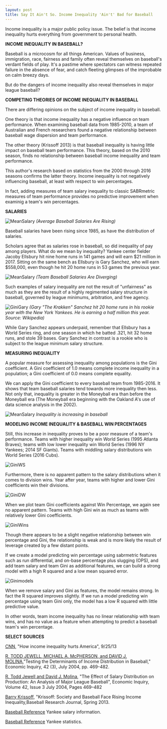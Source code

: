 ```yaml
---
layout: post
title: Say It Ain't So. Income Inequality 'Ain't' Bad for Baseball
---
```


Income inequality is a major public policy issue. The belief is that income inequality hurts everything from government to personal health.

**INCOME INEQUALITY IN BASEBALL?**

Baseball is a microcosm for all things American. Values of business, immigration, race, fairness and family often reveal themselves on baseball's verdant fields of play. It's a pastime where spectators can witness repeated failure in the absence of fear, and catch fleeting glimpses of the improbable on calm breezy days.

But do the dangers of income inequality also reveal themselves in major league baseball?

**COMPETING THEORIES OF INCOME INEQUALITY IN BASEBALL**

There are differing opinions on the subject of income inequality in baseball.  

One theory is that income inequality has a negative influence on team performance. When examining baseball data from 1985-2010, a team of Australian and French researchers found a negative relationship between baseball wage dispersion and team performance.  

The other theory (Krissoff 2013) is that baseball inequality is having little impact on baseball team performance. This theory, based on the 2010 season, finds no relationship between baseball income inequality and team performance.

This author's research based on statistics from the 2000 through 2016 seasons confirms the latter theory. Income inequality is not negatively influencing baseball, at least with respect to win percentages.

In fact, adding measures of team salary inequality to classic SABRmetric measures of team performance provides no predictive improvement when examinig a team's win percentages.

**SALARIES**

![MeanSalary](../images/ProjectCapstone/MeanSalary.png)
*(Average Baseball Salaries Are Rising)*

Baseball salaries have been rising since 1985, as have the distribution of salaries.

Scholars agree that as salaries rose in baseball, so did inequality of pay among players. What do we mean by inequality? Yankee center fielder Jacoby Ellsbury hit nine home runs in 141 games and will earn $21 million in 2017. Sitting on the same bench as Ellsbury is Gary Sanchez, who will earn $558,000, even though he hit 20 home runs in 53 games the previous year.

![MeanSalary](../images/ProjectCapstone/TeamSalary.png)
*(Team Baseball Salaries Are Diverging)*

Such examples of salary inequality are not the result of "unfairness" as much as they are the result of a highly regimented salary structure in baseball, governed by league minimums, arbitration, and free agency.

![GiniGary](../images/ProjectCapstone/GarySanchez.jpg)
*(Gary "The Krakken" Sanchez hit 20 home runs in his rookie year with the New York Yankees. He is earning a half million this year. Source: Wikipedia)*

While Gary Sanchez appears underpaid, remember that Ellsbury has a World Series ring, and one season in which he batted .321, hit 32 home runs, and stole 39 bases. Gary Sanchez in contrast is a rookie who is subject to the league minimum salary structure.

**MEASURING INEQUALITY**

A popular measure for assessing inequality among populations is the Gini coefficient. A Gini coefficient of 1.0 means complete income inequality in a population; a Gini coefficient of 0.0 means complete equality.

We can apply the Gini coefficient to every baseball team from 1985-2016. It shows that team baseball salaries tend towards more inequality then less. Not only that, inequality is greater in the Moneyball era than before the Moneyball era (The Moneyball era beginning with the Oakland A's use of data science analysis in the 2002).

![MeanSalary](../images/ProjectCapstone/Gini.png)
*Inequality is increasing in baseball*

**MODELING INCOME INEQUALITY & BASEBALL WIN PERCENTAGES**

Still, this increase in inequality proves to be a poor measure of a team's performance. Teams with higher inequality win World Series (1995 Atlanta Braves); teams with low lower inequality win World Series (1996 NY Yankees; 2014 SF Giants). Teams with middling salary distributions win World Series (2016 Cubs).

![GiniWS](../images/ProjectCapstone/GiniWS.png)

Furthermore, there is no apparent pattern to the salary distributions when it comes to division wins. Year after year, teams with higher and lower Gini coefficients win their divisions.

![GiniDW](../images/ProjectCapstone/GiniDW.png)

When we plot team Gini coefficients against Win Percentage, we again see no apparent pattern. Teams with high Gini win as much as teams with relatively lower Gini coefficients.

![GiniWins](../images/ProjectCapstone/wins.png)

Though there appears to be a slight negative relationship between win percentage and Gini, the relationship is weak and is more likely the result of leverage created by a few distant points.

If we create a model predicting win percentage using sabrmetric features such as run differential, and on-base percentage plus slugging (OPS), and add team salary and team Gini as additional features, we can build a strong model with a high R squared and a low mean squared error.

![Ginimodels](../images/ProjectCapstone/models.png)

When we remove salary and Gini as features, the model remains strong. In fact the R squared improves slightly. If we run a model predicting win percentage using team Gini only, the model has a low R squared with little predictive value.  

In other words, team income inequality has no linear relationship with team wins, and has no value as a feature when attempting to predict a baseball team's win percentage.












**SELECT SOURCES**

[CNN,](http://money.cnn.com/2013/09/25/news/economy/income-inequality/) "How income inequality hurts America", 9/25/13

[R. TODD JEWELL, MICHAEL A. McPHERSON, and DAVID J. MOLINA,](https://www.researchgate.net/profile/Michael_Mcpherson2/publication/5211498_Testing_the_Determinants_of_Income_Distribution_in_Major_League_Baseball/links/0c960521d6b7c56218000000.pdf)"Testing the Determinants of Income Distribution in Baseball," Economic Inquiry, 42 (3), July 2004, pp. 469-482.

[R. Todd Jewell and David J. Molina,](http://csyue.nccu.edu.tw/ch/The%20Effect%20of%20Salary%20Distribution%20on%20Production%20(MLB).pdf) "The Effect of Salary Distribution on Production: An Analysis of Major League Baseball", Economic Inquiry, Volume 42, Issue 3 July 2004, Pages 469–482

[Barry Krissoff,](https://sabr.org/latest/krissoff-society-and-baseball-face-rising-income-inequality) "Krissoff: Society and Baseball Face Rising Income Inequality,Baseball Research Journal, Spring 2013.

[Baseball Reference](https://sabr.org/latest/krissoff-society-and-baseball-face-rising-income-inequality) Yankee salary information.

[Baseball Reference](http://www.baseball-reference.com/teams/NYY/2016.shtml) Yankee statistics.
